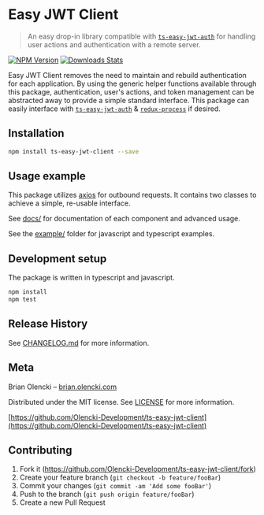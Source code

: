 # Easy JWT Client
> An easy drop-in library compatible with [`ts-easy-jwt-auth`](https://github.com/Olencki-Development/ts-easy-jwt-auth) for handling user actions and authentication with a remote server.

[![NPM Version][npm-image]][npm-url]
[![Downloads Stats][npm-downloads]][npm-url]

Easy JWT Client removes the need to maintain and rebuild authentication for each application. By using the generic helper functions available through this package, authentication, user's actions, and token management can be abstracted away to provide a simple standard interface. This package can easily interface with [`ts-easy-jwt-auth`](https://github.com/Olencki-Development/ts-easy-jwt-auth) & [`redux-process`](https://github.com/Olencki-Development/redux-process) if desired.

## Installation

```sh
npm install ts-easy-jwt-client --save
```

## Usage example

This package utilizes [axios](https://www.npmjs.com/package/axios) for outbound requests. It contains two classes to achieve a simple, re-usable interface.

See [docs/](https://github.com/Olencki-Development/ts-easy-jwt-client/tree/main/docs) for documentation of each component and advanced usage.

See the [example/](https://github.com/Olencki-Development/ts-easy-jwt-client/tree/main/example) folder for javascript and typescript examples.

## Development setup

The package is written in typescript and javascript.

```sh
npm install
npm test
```

## Release History

See [CHANGELOG.md](https://github.com/Olencki-Development/ts-easy-jwt-client/blob/main/CHANGELOG.md) for more information.

## Meta

Brian Olencki – [brian.olencki.com](https://brian.olencki.com)

Distributed under the MIT license. See [LICENSE](https://github.com/Olencki-Development/ts-easy-jwt-client/blob/main/LICENSE) for more information.

[https://github.com/Olencki-Development/ts-easy-jwt-client](https://github.com/Olencki-Development/ts-easy-jwt-client)

## Contributing

1. Fork it (<https://github.com/Olencki-Development/ts-easy-jwt-client/fork>)
2. Create your feature branch (`git checkout -b feature/fooBar`)
3. Commit your changes (`git commit -am 'Add some fooBar'`)
4. Push to the branch (`git push origin feature/fooBar`)
5. Create a new Pull Request

<!-- Markdown link & img dfn's -->
[npm-image]: https://img.shields.io/npm/v/ts-easy-jwt-client.svg?style=flat-square
[npm-url]: https://www.npmjs.com/package/ts-easy-jwt-client
[npm-downloads]: https://img.shields.io/npm/dm/ts-easy-jwt-client.svg?style=flat-square
